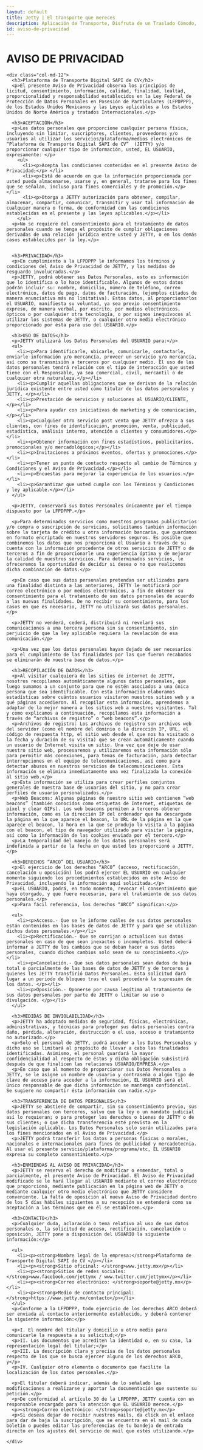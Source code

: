 ```yaml
---
layout: default
title: Jetty | El transporte que mereces
description: Aplicación de Transporte, Disfruta de un Traslado Cómodo, Rápido y Seguro de Manera Diaria a Bordo de Nuestras Camionetas Ejecutivas con Conductores Verificados.
id: aviso-de-privacidad
---
```


<div class="container">
  <div class="row privacidad">
    <div class="col-md-12">
      <h1>AVISO DE PRIVACIDAD</h1>
    </div>

    <div class="col-md-12">
      <h3>Plataforma de Transporte Digital SAPI de CV</h3>
      <p>El presente Aviso de Privacidad observa los principios de licitud, consentimiento, información, calidad, finalidad, lealtad, proporcionalidad y responsabilidad establecidos en la Ley Federal de Protección de Datos Personales en Posesión de Particulares (LFPDPPP), de los Estados Unidos Mexicanos y las Leyes aplicables a los Estados Unidos de Norte América y tratados Internacionales.</p>

      <h3>ACEPTACIÓN</h3>
      <p>Los datos personales que proporcione cualquier persona física, incluyendo sin limitar, suscriptores, clientes, proveedores y/o usuarios al utilizar los servicios/plataforma/medios electrónicos de “Plataforma de Transporte Digital SAPI de CV”  (JETTY) y/o proporcionar cualquier tipo de información, usted, EL USUARIO, expresamente: </p>
        <ul>
          <li><p>Acepta las condiciones contenidas en el presente Aviso de Privacidad;</p> </li>
          <li><p>Está de acuerdo en que la información proporcionada por usted pueda almacenarse, usarse y, en general, tratarse para los fines que se señalan, incluso para fines comerciales y de promoción.</p></li>
          <li><p>Otorga a JETTY autorización para obtener, compilar, almacenar, compartir, comunicar, transmitir y usar tal información de cualquier manera o forma, de conformidad con las condiciones establecidas en el presente y las leyes aplicables.</p></li>
        </ul>
      <p>No se requiere del consentimiento para el tratamiento de datos personales cuando se tenga el propósito de cumplir obligaciones derivadas de una relación jurídica entre usted y JETTY, o en los demás casos establecidos por la ley.</p>


      <h3>PRIVACIDAD</h3>
      <p>En cumplimiento a la LFPDPPP le informamos los términos y condiciones del Aviso de Privacidad de JETTY, y las medidas de resguardo involucradas.</p>
      <p>JETTY, podrá obtener sus Datos Personales, esto es información que lo identifica o lo hace identificable. Algunos de estos datos podrán incluir su: nombre, domicilio, número de teléfono, correo electrónico, datos de pago, datos de facturación, (ejemplos citados de manera enunciativa más no limitativa). Estos datos, al proporcionarlos el USUARIO, manifiesta su voluntad, ya sea previo consentimiento expreso, de manera verbal, por escrito, por medios electrónicos, ópticos o por cualquier otra tecnología, o por signos inequívocos al utilizar los sistemas de JETTY, o cualquier otro medio electrónico proporcionado por ésta para uso del USUARIO.</p>

      <h3>USO DE DATOS</h3>
      <p>JETTY utilizará los Datos Personales del USUARIO para:</p>
      <ul>
        <li><p>Para identificarle, ubicarle, comunicarle, contactarle, enviarle información y/o mercancía, proveer un servicio y/o mercancía, así como su transmisión a terceros por cualquier medio. El uso de los datos personales tendrá relación con el tipo de interacción que usted tiene con el Responsable, ya sea comercial, civil, mercantil o de cualquier otra naturaleza.</p></li>
        <li><p>Cumplir aquellas obligaciones que se derivan de la relación jurídica existente entre usted como titular de los datos personales y JETTY, </p></li>
        <li><p>Prestación de servicios y soluciones al USUARIO/CLIENTE, </p></li>
        <li><p>Para ayudar con iniciativas de marketing y de comunicación, </p></li>
        <li><p>Cualquier otro servicio post venta que JETTY ofrezca a sus clientes, con fines de identificación, promoción, venta, publicidad, estadística, análisis interno, atención a clientes y consumidores.</p></li>
        <li><p>Obtener información con fines estadísticos, publicitarios, promocionales y/o mercadológicos;</p></li>
        <li><p>Invitaciones a próximos eventos, ofertas y promociones.</p></li>
        <li><p>Tener un punto de contacto respecto al cambio de Términos y Condiciones y el Aviso de Privacidad.</p></li>
        <li><p>Encuestas para mejorar la experiencia de los usuarios.</p></li>
        <li><p>Garantizar que usted cumple con los Términos y Condiciones y ley aplicable.</p></li>
      </ul>

      <p>JETTY, conservará sus Datos Personales únicamente por el tiempo dispuesto por la LFPDPPP.</p>

      <p>Para determinados servicios como nuestros programas publicitarios y/o compra o suscripción de servicios, solicitamos también información sobre la tarjeta de crédito u otra información bancaria, que guardamos en formato encriptado en nuestros servidores seguros. Es posible que combinemos los datos que nos proporciona el Usuario a través de su cuenta con la información procedente de otros servicios de JETTY o de terceros a fin de proporcionarle una experiencia óptima y de mejorar la calidad de nuestros servicios. Para determinados servicios, le ofreceremos la oportunidad de decidir si desea o no que realicemos dicha combinación de datos.</p>

      <p>En caso que sus datos personales pretendan ser utilizados para una finalidad distinta a las anteriores, JETTY le notificará por correo electrónico o por medios electrónicos, a fin de obtener su consentimiento para el tratamiento de sus datos personales de acuerdo a las nuevas finalidades. De no recibir su consentimiento, para los casos en que es necesario, JETTY no utilizará sus datos personales.</p>

      <p>JETTY no venderá, cederá, distribuirá ni revelará sus comunicaciones a una tercera persona sin su consentimiento, sin perjuicio de que la ley aplicable requiera la revelación de esa comunicación.</p>

      <p>Una vez que los datos personales hayan dejado de ser necesarios para el cumplimiento de las finalidades por las que fueron recabados se eliminarán de nuestra base de datos.</p>

      <h3>RECOPILACIÓN DE DATOS</h3>
      <p>Al visitar cualquiera de los sitios de internet de JETTY, nosotros recopilamos automáticamente algunos datos personales, que luego sumamos a un conjunto para que no estén asociados a una única persona que sea identificable. Con esta información elaboramos estadísticas sobre cuántos usuarios visitaron nuestros sitios web y a qué páginas accedieron. Al recopilar esta información, aprendemos a adaptar de la mejor manera a los sitios web a nuestros visitantes. Tal y como explicamos a continuación, recopilamos esta información a través de “archivos de registro” o “web beacons”.</p>
      <p>Archivos de registro: Los archivos de registro son archivos web del servidor (como el nombre del dominio o la dirección IP, URL, el código de respuesta http, el sitio web desde el que nos ha visitado o la fecha y duración de su visita) que se crean automáticamente cuando un usuario de Internet visita un sitio. Una vez que deje de usar nuestro sitio web, procesaremos y utilizaremos esta información sólo para permitir más conexiones, para temas de facturación, para detectar interrupciones en el equipo de telecomunicaciones, así como para detectar abusos en nuestros servicios de telecomunicaciones. Esta información se elimina inmediatamente una vez finalizada la conexión al sitio web.</p>
      <p>Esta información se utiliza para crear perfiles conjuntos generales de nuestra base de usuarios del sitio, y no para crear perfiles de usuario personalizados.</p>
      <p>Web Beacons: Algunas páginas de nuestro sitio web contienen “web beacons” (también conocidos como etiquetas de Internet, etiquetas de píxel y clear GIFs). Los web beacons permiten a terceros obtener información, como es la dirección IP del ordenador que ha descargado la página en la que aparece el beacon, la URL de la página en la que aparece el beacon, la hora en la que se produjo la visita a la página con el beacon, el tipo de navegador utilizado para visitar la página, así como la información de las cookies enviada por el tercero.</p>
      <p>La temporalidad del manejo de los datos personales será indefinida a partir de la fecha en que usted los proporcionó a JETTY.</p>

      <h3>DERECHOS “ARCO” DEL USUARIO</h3>
      <p>El ejercicio de los derechos “ARCO” (acceso, rectificación, cancelación u oposición) los podrá ejercer EL USUARIO en cualquier momento siguiendo los procedimientos establecidos en este Aviso de Privacidad, incluyendo la información aquí solicitada.</p>
      <p>EL USUARIO, podrá, en todo momento, revocar el consentimiento que haya otorgado, y que fuere necesario, para el tratamiento de sus datos personales.</p>
      <p>Para fácil referencia, los derechos “ARCO” significan:</p>

      <ul>
        <li><p>Acceso.- Que se le informe cuáles de sus datos personales están contenidos en las bases de datos de JETTY y para qué se utilizan dichos datos personales.</p></li>
        <li><p>Rectificación.- Que se corrijan o actualicen sus datos personales en caso de que sean inexactos o incompletos. Usted deberá informar a JETTY de los cambios que se deban hacer a sus datos personales, cuando dichos cambios solo sean de su conocimiento.</p></li>
        <li><p>Cancelación.- Que sus datos personales sean dados de baja total o parcialmente de las bases de datos de JETTY y de terceros a quienes les JETTY transfirió Datos Personales. Esta solicitud dará lugar a un periodo de bloqueo tras el cual procederá la supresión de los datos. </p></li>
        <li><p>Oposición.- Oponerse por causa legítima al tratamiento de sus datos personales por parte de JETTY o limitar su uso o divulgación. </p></li>
      </ul>

      <h3>MEDIDAS DE INVIOLABILIDAD</h3>
      <p>JETTY ha adoptado medidas de seguridad, físicas, electrónicas, administrativas, y técnicas para proteger sus datos personales contra daño, pérdida, alteración, destrucción o el uso, acceso o tratamiento no autorizado.</p>
      <p>Solo el personal de JETTY, podrá acceder a los Datos Personales y dicho uso se limitará al propósito de llevar a cabo las finalidades identificadas. Asimismo, el personal guardará la mayor confidencialidad al respecto de éstos y dicha obligación subsistirá después de que finalicen las relaciones USUARIO/EMPRESA.</p>
      <p>En caso que al momento de proporcionar sus Datos Personales a JETTY, se le asigne un nombre de usuario y contraseña o algún tipo de clave de acceso para acceder a la información, EL USUARIO será el único responsable de que dicha información se mantenga confidencial. Se sugiere no compartir ésta información con nadie.</p>

      <h3>TRANSFERENCIA DE DATOS PERSONALES</h3>
      <p>JETTY se abstiene de compartir, sin su consentimiento previo, sus datos personales con terceros, salvo que la ley o un mandato judicial así lo requieran; o para proteger los derechos o bienes de JETTY o de sus clientes; o que dicha transferencia esté prevista en la legislación aplicable. Los Datos Personales solo serán utilizados para los fines mencionados en el Aviso de Privacidad.</p>
      <p>JETTY podrá transferir los datos a personas físicas o morales, nacionales e internacionales para fines de publicidad y mercadotecnia. Al usar el presente servicio/plataforma/programa/etc, EL USUARIO expresa su completo consentimiento.</p>

      <h3>ENMIENDAS AL AVISO DE PRIVACIDAD</h3>
      <p>JETTY se reserva el derecho de modificar o enmendar, total o parcialmente, el presente Aviso de Privacidad. El Aviso de Privacidad modificado se le hará llegar al USUARIO mediante el correo electrónico que proporcionó, mediante publicación en la página web de JETTY o mediante cualquier otro medio electrónico que JETTY considere conveniente. La falta de oposición al nuevo Aviso de Privacidad dentro de los 5 días hábiles siguientes a su recepción se entenderá como su aceptación a los términos que en él se establecen.</p>

      <h3>CONTACTO</h3>
      <p>Cualquier duda, aclaración o tema relativo al uso de sus datos personales o, la solicitud de acceso, rectificación, cancelación u oposición, JETTY pone a disposición del USUARIO la siguiente información:</p>

      <ul>
        <li><p><strong>Nombre legal de la empresa:</strong>Plataforma de Transporte Digital SAPI de CV </p></li>
        <li><p><strong>Sitio oficinal: </strong>www.jetty.mx</p></li>
        <li><p><strong>Sitios de redes sociales: </strong>www.facebook.com/jettymx / www.twitter.com/jettymx</p></li>
        <li><p><strong>Correo electrónico: </strong>soporte@jetty.mx</p></li>
        <li><p><strong>Medio de contacto principal: </strong>https://www.jetty.mx/contacto</p></li>
      </ul>
      <p>Conforme a la LFPDPPP, todo ejercicio de los derechos ARCO deberá ser enviada al contacto anteriormente establecido, y deberá contener la siguiente información:</p>

      <p>I. El nombre del titular y domicilio u otro medio para comunicarle la respuesta a su solicitud;</p>
      <p>II. Los documentos que acrediten la identidad o, en su caso, la representación legal del titular;</p>
      <p>III. La descripción clara y precisa de los datos personales respecto de los que se busca ejercer alguno de los derechos ARCO, y</p>
      <p>IV. Cualquier otro elemento o documento que facilite la localización de los datos personales.</p>

      <p>El titular deberá indicar, además de lo señalado las modificaciones a realizarse y aportar la documentación que sustente su petición.</p>
      <p>De conformidad al artículo 30 de la LFPDPPP, JETTY cuenta con un responsable encargado para la atención que EL USUARIO merece.</p>
      <p><strong>Correo electrónico: </strong>soporte@jetty.mx</p>
      <p>Si deseas dejar de recibir nuestros mails, da click en el enlace para dar de baja la suscripción, que se encuentra en el mail de cada boletín o puedes editar las preferencias de tu bandeja de entrada directo en los ajustes del servicio de mail que estés utilizando.</p>

    </div>

  </div>

</div>